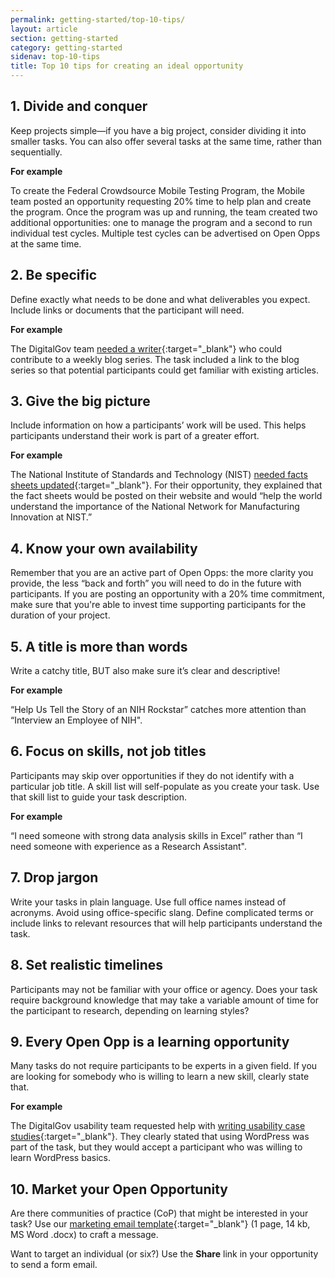 ```yaml
---
permalink: getting-started/top-10-tips/
layout: article
section: getting-started
category: getting-started
sidenav: top-10-tips
title: Top 10 tips for creating an ideal opportunity
---
```


## 1. Divide and conquer
Keep projects simple—if you have a big project, consider dividing it into smaller tasks. You can also offer several tasks at the same time, rather than sequentially.

**For example**

To create the Federal Crowdsource Mobile Testing Program, the Mobile team posted an opportunity requesting 20% time to help plan and create the program. Once the program was up and running, the team created two additional opportunities: one to manage the program and a second to run individual test cycles. Multiple test cycles can be advertised on Open Opps at the same time.

## 2. Be specific
Define exactly what needs to be done and what deliverables you expect. Include links or documents that the participant will need.

**For example**

The DigitalGov team [needed a writer](https://openopps.usajobs.gov/tasks/25){:target="_blank"} who could contribute to a weekly blog series. The task included a link to the blog series so that potential participants could get familiar with existing articles.

## 3. Give the big picture
Include information on how a participants’ work will be used. This helps participants understand their work is part of a greater effort.

**For example**

The National Institute of Standards and Technology (NIST) [needed facts sheets updated](https://openopps.usajobs.gov/tasks/24){:target="_blank"}. For their opportunity, they explained that the fact sheets would be posted on their website and would “help the world understand the importance of the National Network for Manufacturing Innovation at NIST.”

## 4. Know your own availability
Remember that you are an active part of Open Opps: the more clarity you provide, the less “back and forth” you will need to do in the future with participants. If you are posting an opportunity with a 20% time commitment, make sure that you're able to invest time supporting participants for the duration of your project.

## 5. A title is more than words
Write a catchy title, BUT also make sure it’s clear and descriptive!

**For example**

“Help Us Tell the Story of an NIH Rockstar” catches more attention than “Interview an Employee of NIH".

## 6. Focus on skills, not job titles
Participants may skip over opportunities if they do not identify with a particular job title. A skill list will self-populate as you create your task. Use that skill list to guide your task description.

**For example**

“I need someone with strong data analysis skills in Excel” rather than “I need someone with experience as a Research Assistant".

## 7. Drop jargon
Write your tasks in plain language. Use full office names instead of acronyms. Avoid using office-specific slang. Define complicated terms or include links to relevant resources that will help participants understand the task.

## 8. Set realistic timelines
Participants may not be familiar with your office or agency. Does your task require background knowledge that may take a variable amount of time for the participant to research, depending on learning styles?

## 9. Every Open Opp is a learning opportunity
Many tasks do not require participants to be experts in a given field. If you are looking for somebody who is willing to learn a new skill, clearly state that.

**For example**

The DigitalGov usability team requested help with [writing usability case studies](https://openopps.usajobs.gov/tasks/18){:target="_blank"}. They clearly stated that using WordPress was part of the task, but they would accept a participant who was willing to learn WordPress basics.

## 10. Market your Open Opportunity
Are there communities of practice (CoP) that might be interested in your task? Use our [marketing email template](../opportunity/marketing-email-template.docx){:target="_blank"} (1 page, 14 kb, MS Word .docx) to craft a message.

Want to target an individual (or six?) Use the **Share** link in your opportunity to send a form email.
